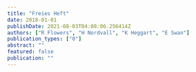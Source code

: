 ```yaml
---
title: "Freies Heft"
date: 2018-01-01
publishDate: 2021-08-03T04:08:06.256414Z
authors: ["R Flowers", "H Nordvall", "K Heggart", "E Swan"]
publication_types: ["0"]
abstract: ""
featured: false
publication: ""
---
```


